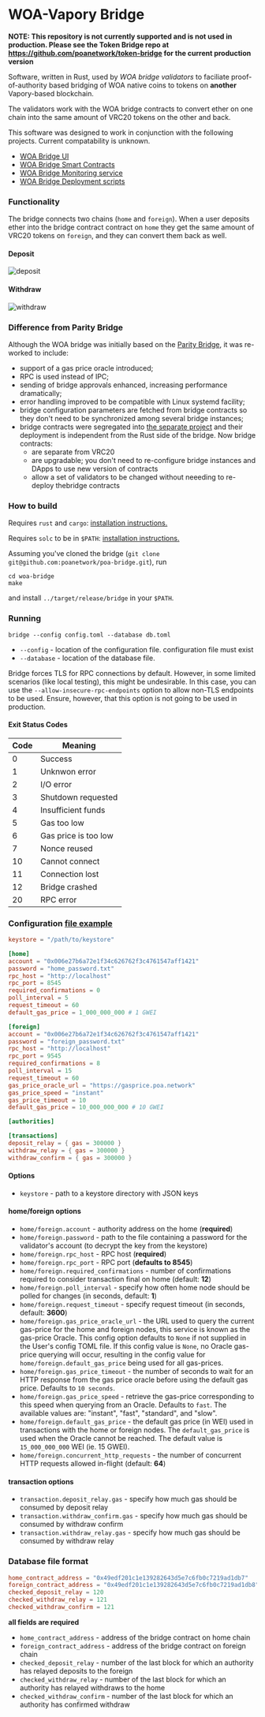 # WOA-Vapory Bridge

**NOTE: This repository is not currently supported and is not used in production. Please see the Token Bridge repo at https://github.com/poanetwork/token-bridge for the current production version**


Software, written in Rust, used by *WOA bridge validators* to faciliate proof-of-authority based bridging of WOA native coins to tokens on **another** Vapory-based blockchain.

The validators work with the WOA bridge contracts to convert ether on one chain into the same amount of VRC20 tokens on the other and back.

This software was designed to work in conjunction with the following projects. Current compatability is unknown.

* [WOA Bridge UI](https://github.com/woaprojet/bridge-ui)
* [WOA Bridge Smart Contracts](https://github.com/woaproject/woa-bridge-contracts)
* [WOA Bridge Monitoring service](https://github.com/woaproject/bridge-monitor)
* [WOA Bridge Deployment scripts](https://github.com/woaproject/deployment-bridge)

### Functionality

The bridge connects two chains (`home` and `foreign`). When a user deposits ether into the
bridge contract contract on `home` they get the same amount of VRC20 tokens on `foreign`,
and they can convert them back as well.

#### Deposit

![deposit](./res/deposit.png)

#### Withdraw

![withdraw](./res/withdraw.png)

### Difference from Parity Bridge

Although the WOA bridge was initially based on the [Parity Bridge](https://github.com/paritytech/parity-bridge), it
was re-worked to include:
  * support of a gas price oracle introduced;
  * RPC is used instead of IPC;
  * sending of bridge approvals enhanced, increasing performance dramatically;
  * error handling improved to be compatible with Linux systemd facility;
  * bridge configuration parameters are fetched from bridge contracts so they don't need to be synchronized among several bridge instances; 
  * bridge contracts were segregated into [the separate project](https://github.com/woaproject/woa-bridge-contracts) and their deployment
    is independent from the Rust side of the bridge. Now bridge contracts:
    * are separate from VRC20 
    * are upgradable; you don't need to re-configure bridge instances and DApps to use new version of contracts
    * allow a set of validators to be changed without neeeding to re-deploy thebridge contracts 

### How to build 

Requires `rust` and `cargo`: [installation instructions.](https://www.rust-lang.org/en-US/install.html)

Requires `solc` to be in `$PATH`: [installation instructions.](https://solidity.readthedocs.io/en/develop/installing-solidity.html)

Assuming you've cloned the bridge (`git clone git@github.com:poanetwork/poa-bridge.git`), run

```
cd woa-bridge
make
```

and install `../target/release/bridge` in your `$PATH`.

### Running

```
bridge --config config.toml --database db.toml
```

- `--config` - location of the configuration file. configuration file must exist
- `--database` - location of the database file.

Bridge forces TLS for RPC connections by default. However, in some limited scenarios (like local testing),
this might be undesirable. In this case, you can use the `--allow-insecure-rpc-endpoints` option to allow non-TLS
endpoints to be used. Ensure, however, that this option is not going to be used in production.


#### Exit Status Codes

| Code | Meaning              |
|------|----------------------|
|    0 | Success              |
|    1 | Unknwon error        |
|    2 | I/O error            |
|    3 | Shutdown requested   |
|    4 | Insufficient funds   |
|    5 | Gas too low          |
|    6 | Gas price is too low |
|    7 | Nonce reused         |
|   10 | Cannot connect       |
|   11 | Connection lost      |
|   12 | Bridge crashed       |
|   20 | RPC error            |

### Configuration [file example](./examples/config.toml)

```toml
keystore = "/path/to/keystore"

[home]
account = "0x006e27b6a72e1f34c626762f3c4761547aff1421"
password = "home_password.txt"
rpc_host = "http://localhost"
rpc_port = 8545
required_confirmations = 0
poll_interval = 5
request_timeout = 60
default_gas_price = 1_000_000_000 # 1 GWEI

[foreign]
account = "0x006e27b6a72e1f34c626762f3c4761547aff1421"
password = "foreign_password.txt"
rpc_host = "http://localhost"
rpc_port = 9545
required_confirmations = 8
poll_interval = 15
request_timeout = 60
gas_price_oracle_url = "https://gasprice.poa.network"
gas_price_speed = "instant"
gas_price_timeout = 10
default_gas_price = 10_000_000_000 # 10 GWEI

[authorities]

[transactions]
deposit_relay = { gas = 300000 }
withdraw_relay = { gas = 300000 }
withdraw_confirm = { gas = 300000 }
```

#### Options

- `keystore` - path to a keystore directory with JSON keys  

#### home/foreign options

- `home/foreign.account` - authority address on the home (**required**)
- `home/foreign.password` - path to the file containing a password for the validator's account (to decrypt the key from the keystore)
- `home/foreign.rpc_host` - RPC host (**required**)
- `home/foreign.rpc_port` - RPC port (**defaults to 8545**)
- `home/foreign.required_confirmations` - number of confirmations required to consider transaction final on home (default: **12**)
- `home/foreign.poll_interval` - specify how often home node should be polled for changes (in seconds, default: **1**)
- `home/foreign.request_timeout` - specify request timeout (in seconds, default: **3600**)
- `home/foreign.gas_price_oracle_url` - the URL used to query the current gas-price for the home and foreign nodes, this service is known as the gas-price Oracle. This config option defaults to `None` if not supplied in the User's config TOML file. If this config value is `None`, no Oracle gas-price querying will occur, resulting in the config value for `home/foreign.default_gas_price` being used for all gas-prices.
- `home/foreign.gas_price_timeout` - the number of seconds to wait for an HTTP response from the gas price oracle before using the default gas price. Defaults to `10 seconds`.
- `home/foreign.gas_price_speed` - retrieve the gas-price corresponding to this speed when querying from an Oracle. Defaults to `fast`. The available values are: "instant", "fast", "standard", and "slow".
- `home/foreign.default_gas_price` - the default gas price (in WEI) used in transactions with the home or foreign nodes. The `default_gas_price` is used when the Oracle cannot be reached. The default value is `15_000_000_000` WEI (ie. 15 GWEI).
- `home/foreign.concurrent_http_requests` - the number of concurrent HTTP requests allowed in-flight (default: **64**)

#### transaction options

- `transaction.deposit_relay.gas` - specify how much gas should be consumed by deposit relay
- `transaction.withdraw_confirm.gas` - specify how much gas should be consumed by withdraw confirm
- `transaction.withdraw_relay.gas` - specify how much gas should be consumed by withdraw relay

### Database file format

```toml
home_contract_address = "0x49edf201c1e139282643d5e7c6fb0c7219ad1db7"
foreign_contract_address = "0x49edf201c1e139282643d5e7c6fb0c7219ad1db8"
checked_deposit_relay = 120
checked_withdraw_relay = 121
checked_withdraw_confirm = 121
```

**all fields are required**

- `home_contract_address` - address of the bridge contract on home chain
- `foreign_contract_address` - address of the bridge contract on foreign chain
- `checked_deposit_relay` - number of the last block for which an authority has relayed deposits to the foreign
- `checked_withdraw_relay` - number of the last block for which an authority has relayed withdraws to the home
- `checked_withdraw_confirm` - number of the last block for which an authority has confirmed withdraw
